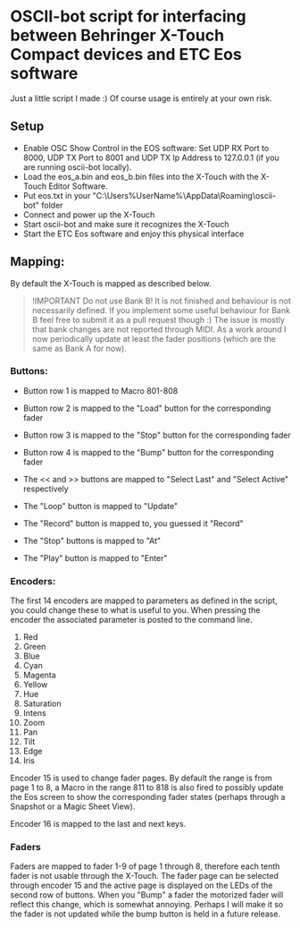 # OSCII-bot script for interfacing between Behringer X-Touch Compact devices and ETC Eos software
Just a little script I made :) Of course usage is entirely at your own risk.

## Setup
 - Enable OSC Show Control in the EOS software: Set UDP RX Port to 8000, UDP TX Port to 8001 and UDP TX Ip Address to 127.0.0.1 (if you are running oscii-bot locally).
 - Load the eos_a.bin and eos_b.bin files into the X-Touch with the X-Touch Editor Software.
 - Put eos.txt in your "C:\Users\%UserName%\AppData\Roaming\oscii-bot\" folder
 - Connect and power up the X-Touch
 - Start oscii-bot and make sure it recognizes the X-Touch
 - Start the ETC Eos software and enjoy this physical interface

## Mapping:
By default the X-Touch is mapped as described below. 

 > !IMPORTANT Do not use Bank B! It is not finished and behaviour is not necessarily defined. If you implement some useful behaviour for Bank B feel free to submit it as a pull request though :) The issue is mostly that bank changes are not reported through MIDI. As a work around I now periodically update at least the fader positions (which are the same as Bank A for now). 

### Buttons:
 - Button row 1 is mapped to Macro 801-808
 - Button row 2 is mapped to the "Load" button for the corresponding fader
 - Button row 3 is mapped to the "Stop" button for the corresponding fader
 - Button row 4 is mapped to the "Bump" button for the corresponding fader

 - The << and >> buttons are mapped to "Select Last" and "Select Active" respectively
 - The "Loop" button is mapped to "Update"
 - The "Record" button is mapped to, you guessed it "Record"
 - The "Stop" buttons is mapped to "At"
 - The "Play" button is mapped to "Enter"

### Encoders:
The first 14 encoders are mapped to parameters as defined in the script, you could change these to what is useful to you. When pressing the encoder the associated parameter is posted to the command line.
 1. Red
 2. Green
 3. Blue
 4. Cyan
 5. Magenta
 6. Yellow
 7. Hue
 8. Saturation
 9. Intens
 10. Zoom
 11. Pan
 12. Tilt
 13. Edge
 14. Iris

Encoder 15 is used to change fader pages. By default the range is from page 1 to 8, a Macro in the range 811 to 818 is also fired to possibly update the Eos screen to show the corresponding fader states (perhaps through a Snapshot or a Magic Sheet View). 

Encoder 16 is mapped to the last and next keys.

### Faders 
Faders are mapped to fader 1-9 of page 1 through 8, therefore each tenth fader is not usable through the X-Touch. The fader page can be selected through encoder 15 and the active page is displayed on the LEDs of the second row of buttons. When you "Bump" a fader the motorized fader will reflect this change, which is somewhat annoying. Perhaps I will make it so the fader is not updated while the bump button is held in a future release.
